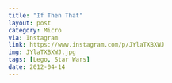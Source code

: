 ```yaml
---
title: "If Then That"
layout: post
category: Micro
via: Instagram
link: https://www.instagram.com/p/JYlaTXBXWJ
img: JYlaTXBXWJ.jpg
tags: [Lego, Star Wars]
date: 2012-04-14
---
```

